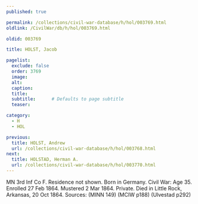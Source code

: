 ```yaml
---
published: true

permalink: /collections/civil-war-database/h/hol/003769.html
oldlink: /CivilWar/db/h/hol/003769.html

oldid: 003769

title: HOLST, Jacob

pagelist:
  exclude: false
  order: 3769
  image: 
  alt:
  caption:
  title:
  subtitle:      # Defaults to page subtitle
  teaser:

category: 
  - H 
  - HOL

previous:
  title: HOLST, Andrew
  url: /collections/civil-war-database/h/hol/003768.html  
next:
  title: HOLSTAD, Herman A.
  url: /collections/civil-war-database/h/hol/003770.html   
---
```

MN 3rd Inf Co F. Residence not shown. Born in Germany. Civil War: Age 35. Enrolled 27 Feb 1864. Mustered 2 Mar 1864. Private. Died in Little Rock, Arkansas, 20 Oct 1864. Sources: (MINN 149) (MCIW p188) (Ulvestad p292)